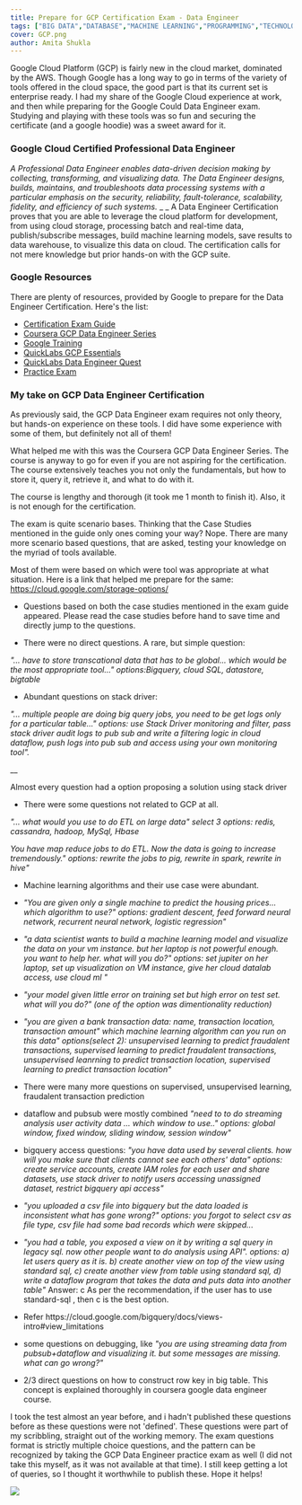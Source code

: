 ```yaml
---
title: Prepare for GCP Certification Exam - Data Engineer
tags: ["BIG DATA","DATABASE","MACHINE LEARNING","PROGRAMMING","TECHNOLOGY"]
cover: GCP.png
author: Amita Shukla
---
```



Google Cloud Platform (GCP) is fairly new in the cloud market, dominated by the AWS. Though Google has a long way to go in terms of the variety of tools offered in the cloud space, the good part is that its current set is enterprise ready. I had my share of the Google Cloud experience at work, and then while preparing for the Google Could Data Engineer exam. Studying and playing with these tools was so fun and securing the certificate (and a google hoodie) was a sweet award for it. 
 


### Google Cloud Certified Professional Data Engineer

_A Professional Data Engineer enables data-driven decision making by collecting, transforming, and visualizing data. The Data Engineer designs, builds, maintains, and troubleshoots data processing systems with a particular emphasis on the security, reliability, fault-tolerance, scalability, fidelity, and efficiency of such systems._ 
_ 
_ A Data Engineer Certification proves that you are able to leverage the cloud platform for development, from using cloud storage, processing batch and real-time data, publish/subscribe messages, build machine learning models, save results to data warehouse, to visualize this data on cloud. The certification calls for not mere knowledge but prior hands-on with the GCP suite. 
 


### Google Resources

There are plenty of resources, provided by Google to prepare for the Data Engineer Certification. Here's the list: 


- [Certification Exam Guide](https://cloud.google.com/certification/guides/data-engineer/)
- [Coursera GCP Data Engineer Series](https://www.coursera.org/specializations/gcp-data-machine-learning)
- [Google Training](https://cloud.google.com/training/data-ml)
- [QuickLabs GCP Essentials](https://google.qwiklabs.com/quests/23?locale=en)
- [QuickLabs Data Engineer Quest](https://google.qwiklabs.com/quests/25?locale=en)
- [Practice Exam](https://cloud.google.com/certification/practice-exam/data-engineer)

### My take on GCP Data Engineer Certification

As previously said, the GCP Data Engineer exam requires not only theory, but hands-on experience on these tools. I did have some experience with some of them, but definitely not all of them!

What helped me with this was the Coursera GCP Data Engineer Series. The course is anyway to go for even if you are not aspiring for the certification. The course extensively teaches you not only the fundamentals, but how to store it, query it, retrieve it, and what to do with it.

The course is lengthy and thorough (it took me 1 month to finish it). Also, it is not enough for the certification.

 


The exam is quite scenario bases. Thinking that the Case Studies mentioned in the guide only ones coming your way? Nope. There are many more scenario based questions, that are asked, testing your knowledge on the myriad of tools available.

 
Most of them were based on which were tool was appropriate at what situation. Here is a link that helped me prepare for the same: <https://cloud.google.com/storage-options/> 


 


<re-img src="GCP.png"></re-img>

 


- Questions based on both the case studies mentioned in the exam guide appeared. Please read the case studies before hand to save time and directly jump to the questions.

- There were no direct questions. A rare, but simple question:

 _\"... have to store transcational data that has to be global... which would be the most appropriate tool...\" options:Bigquery, cloud SQL, datastore, bigtable_

- Abundant questions on stack driver:

 _\"... multiple people are doing big query jobs, you need to be get logs only for a particular table...\" options: use Stack Driver monitoring and filter, pass stack driver audit logs to pub sub and write a filtering logic in cloud dataflow, push logs into pub sub and access using your own monitoring tool\"._

 __

 Almost every question had a option proposing a solution using stack driver

- There were some questions not related to GCP at all.

 _\"... what would you use to do ETL on large data\" select 3 options: redis, cassandra, hadoop, MySql, Hbase_

 _You have map reduce jobs to do ETL. Now the data is going to increase tremendously.\" options: rewrite the jobs to pig, rewrite in spark, rewrite in hive\"_

- Machine learning algorithms and their use case were abundant.

- _\"You are given only a single machine to predict the housing prices... which algorithm to use?\" options: gradient descent, feed forward neural network, recurrent neural network, logistic regression\"_

- _\"a data scientist wants to build a machine learning model and visualize the data on your vm instance. but her laptop is not powerful enough. you want to help her. what will you do?\" options: set jupiter on her laptop, set up visualization on VM instance, give her cloud datalab access, use cloud ml \"_

- _\"your model given little error on training set but high error on test set. what will you do?\" (one of the option was dimentionality reduction)_

- _\"you are given a bank transaction data: name, transaction location, transaction amount\" which machine learning algorithm can you run on this data\" options(select 2): unsupervised learning to predict fraudalent transactions, supervised learning to predict fraudalent transactions, unsupervised leanrning to predict transaction location, supervised learning to predict transaction location\"_

- There were many more questions on supervised, unsupervised learning, fraudalent transaction prediction

- dataflow and pubsub were mostly combined 
 _\"need to to do streaming analysis user activity data ... which window to use..\" options: global window, fixed window, sliding window, session window\"_

- bigquery access questions: 
 _\"you have data used by several clients. how will you make sure that clients cannot see each others' data\" options: create service accounts, create IAM roles for each user and share datasets, use stack driver to notify users accessing unassigned dataset, restrict bigquery api access\"_

- _\"you uploaded a csv file into bigquery but the data loaded is inconsistent what has gone wrong?\" options: you forgot to select csv as file type, csv file had some bad records which were skipped..._

- _\"you had a table, you exposed a view on it by writing a sql query in legacy sql. now other people want to do analysis using API\". options: a) let users query as it is. b) create another view on top of the view using standard sql, c) create another view from table using standard sql, d) write a dataflow program that takes the data and puts data into another table\"_ Answer: c As per the recommendation, if the user has to use standard-sql , then c is the best option.

- Refer https&#x3A;//cloud.google.com/bigquery/docs/views-intro#view_limitations

- some questions on debugging, like 
 _\"you are using streaming data from pubsub+dataflow and visualizing it. but some messages are missing. what can go wrong?\"_

- 2/3 direct questions on how to construct row key in big table. This concept is explained thoroughly in coursera google data engineer course.

 


I took the test almost an year before, and i hadn't published these questions before as these questions were not 'defined'. These questions were part of my scribbling, straight out of the working memory. The exam questions format is strictly multiple choice questions, and the pattern can be recognized by taking the GCP Data Engineer practice exam as well (I did not take this myself, as it was not available at that time). I still keep getting a lot of queries, so I thought it worthwhile to publish these. Hope it helps! 
 


[![](https://4.bp.blogspot.com/-Si3YHSy7F3Y/XEy4P2KB2CI/AAAAAAAAJAQ/PNoPPl2e-bUqoNfduuGzbWie4gxgtD22gCLcBGAs/s320/af7a94db-8b68-48fb-9a2c-ec38d1855a5c-original.jpeg)](https://4.bp.blogspot.com/-Si3YHSy7F3Y/XEy4P2KB2CI/AAAAAAAAJAQ/PNoPPl2e-bUqoNfduuGzbWie4gxgtD22gCLcBGAs/s1600/af7a94db-8b68-48fb-9a2c-ec38d1855a5c-original.jpeg)

 


 


